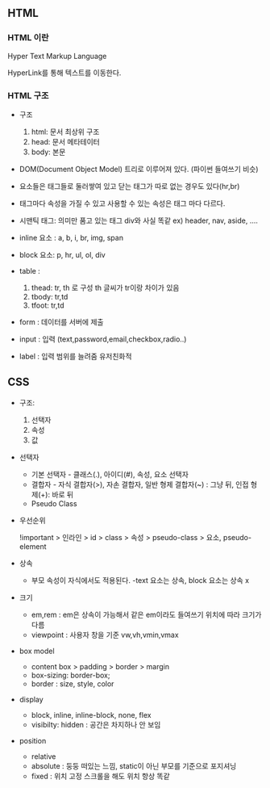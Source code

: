 ## HTML



### HTML 이란

Hyper Text Markup Language

HyperLink를 통해 텍스트를 이동한다.



### HTML 구조

- 구조
  1. html: 문서 최상위 구조
  2. head: 문서 메타테이터
  3. body: 본문

- DOM(Document Object Model) 트리로 이루어져 있다. (파이썬 들여쓰기 비슷)

- 요소들은 태그들로 둘러쌓여 있고 닫는 태그가 따로 없는 경우도 있다(hr,br)

- 태그마다 속성을 가질 수 있고 사용할 수 있는 속성은 태그 마다 다르다.
- 시맨틱 태그: 의미만 품고 있는 태그 div와 사실 똑같 ex) header, nav, aside, ....
- inline 요소 : a, b, i, br, img, span
- block 요소: p, hr, ul, ol, div
- table : 
  1. thead: tr, th 로 구성 th 글씨가 tr이랑 차이가 있음
  2. tbody: tr,td
  3. tfoot: tr,td
- form : 데이터를 서버에 제출
- input : 입력 (text,password,email,checkbox,radio..)
- label : 입력 범위를 늘려줌 유저친화적



## CSS



- 구조:
  1. 선택자
  2. 속성
  3. 값

- 선택자
  - 기본 선택자 - 클래스(.), 아이디(#), 속성, 요소 선택자
  - 결합자 - 자식 결합자(>), 자손 결합자, 일반 형제 결합자(~) : 그냥 뒤, 인접 형제(+): 바로 뒤
  - Pseudo Class

- 우선순위

  !important > 인라인 > id > class > 속성 > pseudo-class > 요소, pseudo-element

- 상속

  - 부모 속성이 자식에서도 적용된다. -text 요소는 상속, block 요소는 상속 x

- 크기

  - em,rem : em은 상속이 가능해서 같은 em이라도 들여쓰기 위치에 따라 크기가 다름
  - viewpoint : 사용자 창을 기준 vw,vh,vmin,vmax

- box model

  - content box > padding > border > margin
  - box-sizing: border-box;
  - border : size, style, color

- display

  - block, inline, inline-block, none, flex
  - visibilty: hidden : 공간은 차지하나 안 보임

- position

  - relative
  - absolute : 둥둥 떠있는 느낌, static이 아닌 부모를 기준으로 포지셔닝
  - fixed : 위치 고정 스크롤을 해도 위치 항상 똑같

